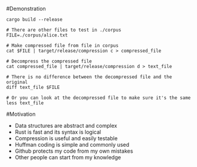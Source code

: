 #Demonstration
```
cargo build --release

# There are other files to test in ./corpus
FILE=./corpus/alice.txt

# Make compressed file from file in corpus
cat $FILE | target/release/compression c > compressed_file

# Decompress the compressed file
cat compressed_file | target/release/compression d > text_file

# There is no difference between the decompressed file and the original
diff text_file $FILE

# Or you can look at the decompressed file to make sure it's the same
less text_file
```

#Motivation
- Data structures are abstract and complex
- Rust is fast and its syntax is logical 
- Compression is useful and easily testable
- Huffman coding is simple and commonly used
- Github protects my code from my own mistakes
- Other people can start from my knowledge

